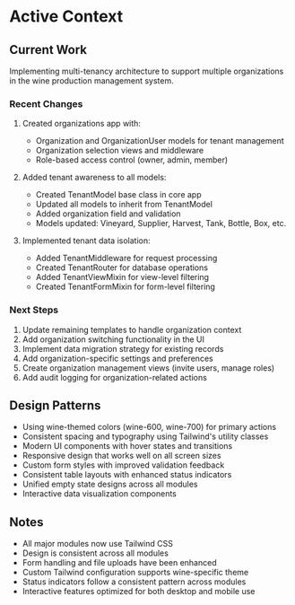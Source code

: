 # Active Context

## Current Work
Implementing multi-tenancy architecture to support multiple organizations in the wine production management system.

### Recent Changes
1. Created organizations app with:
   - Organization and OrganizationUser models for tenant management
   - Organization selection views and middleware
   - Role-based access control (owner, admin, member)

2. Added tenant awareness to all models:
   - Created TenantModel base class in core app
   - Updated all models to inherit from TenantModel
   - Added organization field and validation
   - Models updated: Vineyard, Supplier, Harvest, Tank, Bottle, Box, etc.

3. Implemented tenant data isolation:
   - Added TenantMiddleware for request processing
   - Created TenantRouter for database operations
   - Added TenantViewMixin for view-level filtering
   - Created TenantFormMixin for form-level filtering

### Next Steps
1. Update remaining templates to handle organization context
2. Add organization switching functionality in the UI
3. Implement data migration strategy for existing records
4. Add organization-specific settings and preferences
5. Create organization management views (invite users, manage roles)
6. Add audit logging for organization-related actions

## Design Patterns
- Using wine-themed colors (wine-600, wine-700) for primary actions
- Consistent spacing and typography using Tailwind's utility classes
- Modern UI components with hover states and transitions
- Responsive design that works well on all screen sizes
- Custom form styles with improved validation feedback
- Consistent table layouts with enhanced status indicators
- Unified empty state designs across all modules
- Interactive data visualization components

## Notes
- All major modules now use Tailwind CSS
- Design is consistent across all modules
- Form handling and file uploads have been enhanced
- Custom Tailwind configuration supports wine-specific theme
- Status indicators follow a consistent pattern across modules
- Interactive features optimized for both desktop and mobile use

